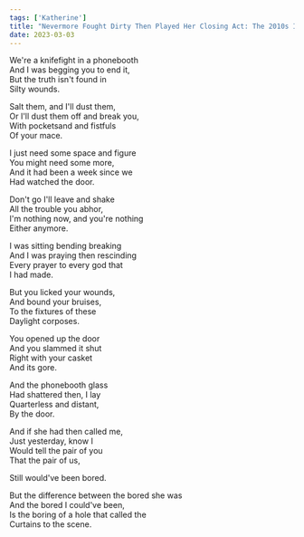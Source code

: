 ```yaml
---  
tags: ['Katherine']  
title: "Nevermore Fought Dirty Then Played Her Closing Act: The 2010s In A Post 2016 World"  
date: 2023-03-03  
---
```


We're a knifefight in a phonebooth  
And I was begging you to end it,  
But the truth isn't found in  
Silty wounds.

Salt them, and I'll dust them,  
Or I'll dust them off and break you,  
With pocketsand and fistfuls  
Of your mace.

I just need some space and figure  
You might need some more,  
And it had been a week since we  
Had watched the door.

Don't go I'll leave and shake  
All the trouble you abhor,  
I'm nothing now, and you're nothing  
Either anymore.

I was sitting bending breaking  
And I was praying then rescinding  
Every prayer to every god that  
I had made.

But you licked your wounds,  
And bound your bruises,  
To the fixtures of these  
Daylight corposes.

You opened up the door  
And you slammed it shut  
Right with your casket  
And its gore.

And the phonebooth glass  
Had shattered then,  I lay  
Quarterless and distant,  
By the door.

And if she had then called me,  
Just yesterday, know I  
Would tell the pair of you  
That the pair of us,

Still would've been bored.

But the difference between the bored she was  
And the bored I could've been,  
Is the boring of a hole that called the  
Curtains to the scene.
